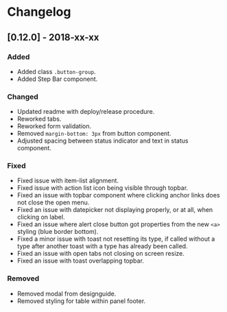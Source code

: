 # Changelog

## [0.12.0] - 2018-xx-xx

### Added

- Added class `.button-group`.
- Added Step Bar component.

### Changed

- Updated readme with deploy/release procedure.
- Reworked tabs.
- Reworked form validation.
- Removed `margin-bottom: 3px` from button component.
- Adjusted spacing between status indicator and text in status component.

### Fixed

- Fixed issue with item-list alignment.
- Fixed issue with action list icon being visible through topbar.
- Fixed an issue with topbar component where clicking anchor links does not close the open menu.
- Fixed an issue with datepicker not displaying properly, or at all, when clicking on label.
- Fixed an issue where alert close button got properties from the new `<a>` styling (blue border bottom).
- Fixed a minor issue with toast not resetting its type, if called without a type after another toast with a type has already been called.
- Fixed an issue with open tabs not closing on screen resize.
- Fixed an issue with toast overlapping topbar.

### Removed

- Removed modal from designguide.
- Removed styling for table within panel footer.
